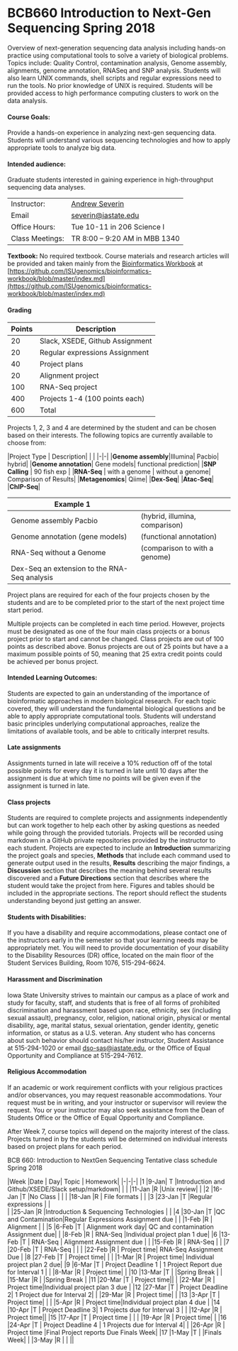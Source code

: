 # BCB660 Introduction to Next-Gen Sequencing Spring 2018

Overview of next-generation sequencing data analysis including hands-on practice using computational tools to solve a variety of biological problems. Topics include: Quality Control, contamination analysis, Genome assembly, alignments, genome annotation, RNASeq and SNP analysis. Students will also learn UNIX commands, shell scripts and regular expressions need to run the tools. No prior knowledge of UNIX is required. Students will be provided access to high performance computing clusters to work on the data analysis.

#### Course Goals:
Provide a hands-on experience in analyzing next-gen sequencing data.
Students will understand various sequencing technologies and how to apply appropriate tools to analyze big data.

#### Intended audience:
Graduate students interested in gaining experience in high-throughput sequencing data analyses.

| | |  
|---|---|  
|Instructor:|	[Andrew Severin](severin@iastate.edu)|  
|Email|severin@iastate.edu|  
|Office Hours:| Tue 10-11 in 206 Science I|
|Class Meetings:| TR 8:00 – 9:20 AM in MBB 1340|


**Textbook:**	No required textbook. Course materials and research articles will be provided and taken mainly from the [Bioinformatics Workbook](https://github.com/ISUgenomics/bioinformatics-workbook/blob/master/index.md) at [https://github.com/ISUgenomics/bioinformatics-workbook/blob/master/index.md](https://github.com/ISUgenomics/bioinformatics-workbook/blob/master/index.md)

#### Grading
|Points | Description|
|-|-|
|20| Slack, XSEDE, Github Assignment|
|20| Regular expressions Assignment|
|40| Project plans |
|20|Alignment project|   
|100|RNA-Seq project|  
|400|Projects 1-4 (100 points each)|  
|600 |Total|   

Projects 1, 2, 3 and 4 are determined by the student and can be chosen based on their interests.  The following topics are currently available to choose from:

|Project Type | Description| | |
|-|-|
|**Genome assembly**|Illumina| Pacbio| hybrid|
|**Genome annotation**| Gene models| functional prediction|
|**SNP Calling** | 90 fish exp |
|**RNA-Seq** | with a genome | without a genome| Comparison of Results|
|**Metagenomics**| Qiime|
|**Dex-Seq**|
|**Atac-Seq**|
|**ChIP-Seq**|

|Example 1||
|-|-|
|Genome assembly Pacbio| (hybrid, illumina, comparison)|
|Genome annotation (gene models)| (functional annotation)|
|RNA-Seq without a Genome | (comparison to with a genome)|
|Dex-Seq an extension to the RNA-Seq analysis| |

Project plans are required for each of the four projects chosen by the students and are to be completed prior to the start of the next project time start period.  

Multiple projects can be completed in each time period.  However, projects must be designated as one of the four main class projects or a bonus project prior to start and cannot be changed.  Class projects are out of 100 points as described above.  Bonus projects are out of 25 points but have a a maximum possible points of 50, meaning that 25 extra credit points could be achieved per bonus project.

#### Intended Learning Outcomes:
Students are expected to gain an understanding of the importance of bioinformatic approaches in modern biological research. For each topic covered, they will understand the fundamental biological questions and be able to apply appropriate computational tools. Students will understand basic principles underlying computational approaches, realize the limitations of available tools, and be able to critically interpret results.

#### Late assignments  
Assignments turned in late will receive a 10% reduction off of the total possible points for every day it is turned in late until 10 days after the assignment is due at which time no points will be given even if the assignment is turned in late.

#### Class projects

Students are required to complete projects and assignments independently but can work together to help each other by asking questions as needed while going through the provided tutorials.  Projects will be recorded using markdown in a GitHub private repositories provided by the instructor to each student.  Projects are expected to include an **Introduction** summarizing the project goals and species, **Methods** that include each command used to generate output used in the results, **Results** describing the major findings, a **Discussion** section that describes the meaning behind several results discovered and a **Future Directions** section that describes where the student would take the project from here.
Figures and tables should be included in the appropriate sections.  The report should reflect the students understanding beyond just getting an answer.

#### Students with Disabilities:
If you have a disability and require accommodations, please contact one of the instructors early in the semester so that your learning needs may be appropriately met. You will need to provide documentation of your disability to the Disability Resources (DR) office, located on the main floor of the Student Services Building, Room 1076, 515-294-6624.

#### Harassment and Discrimination
Iowa State University strives to maintain our campus as a place of work and study for faculty, staff, and students that is free of all forms of prohibited discrimination and harassment based upon race, ethnicity, sex (including sexual assault), pregnancy, color, religion, national origin, physical or mental disability, age, marital status, sexual orientation, gender identity, genetic information, or status as a U.S. veteran. Any student who has concerns about such behavior should contact his/her instructor, Student Assistance at 515-294-1020 or email dso-sas@iastate.edu, or the Office of Equal Opportunity and Compliance at 515-294-7612.

#### Religious Accommodation
If an academic or work requirement conflicts with your religious practices and/or observances, you may request reasonable accommodations. Your request must be in writing, and your instructor or supervisor will review the request. You or your instructor may also seek assistance from the Dean of Students Office or the Office of Equal Opportunity and Compliance.

After Week 7, course topics will depend on the majority interest of the class.  Projects turned in by the students will be determined on individual interests based on project plans for each period.

BCB 660: Introduction to NextGen Sequencing Tentative class schedule
Spring 2018

|Week	|Date	 |	Day| Topic |	Homework|
|-|-|-|
|1	|9-Jan|	T	|Introduction and Github/XSEDE/Slack setup/markdown| |
|	|11-Jan	|R	|Unix review|  |
|2	|16-Jan	|T	|No Class	| |
|	|18-Jan	|R	| File formats |  	|
|3	|23-Jan	|T	|Regular expressions | |	 
|	|25-Jan	|R	|Introduction & Sequencing Technologies	  |  	 |
|4	|30-Jan	|T	|QC and Contamination|Regular Expressions Assignment due |
|	|1-Feb	|R	| Alignment |  	|
|5	|6-Feb	|T	| Alignment work day|   QC and contamination Assignment due|
|	|8-Feb	|R	| RNA-Seq |Individual project plan 1 due|
|6	|13-Feb	|T	| RNA-Seq | Alignment Assignment due 	|
|	|15-Feb	|R	| RNA-Seq |	 |
|7	|20-Feb	|T	| RNA-Seq | 	 |
| 	|22-Feb	|R	| Project time| RNA-Seq Assignment Due	 |
|8	|27-Feb	|T	| Project time|  |
|	|1-Mar	|R  | Project time| Individual project plan 2 due|
|9	|6-Mar	|T	| Project Deadline 1 | 1 Project Report due for Interval 1 |
|	|8-Mar	|R	| Project time|  |
|10	|13-Mar	|T	| |Spring Break	 |
|	|15-Mar	|R	| |Spring Break	 |
|11	|20-Mar	|T  | Project time||
|	|22-Mar	|R  | Project time|Individual project plan 3 due |
|12	|27-Mar	|T	| Project Deadline 2| 1 Project due for Interval 2|
|	|29-Mar	|R	| Project time|	|
|13	|3-Apr	|T  | Project time|	 |
|	|5-Apr	|R	| Project time|Individual project plan 4 due	|
|14	|10-Apr	|T	| Project Deadline 3| 1 Projects due for Interval 3 |
|	|12-Apr	|R	| Project time||
|15	|17-Apr	|T	| Project time | |
| 	|19-Apr	|R	| Project time| 	 |
|16 	|24-Apr	|T	| Project Deadline 4  | 1 Projects due for Interval 4|
|	|26-Apr	|R	| Project time  |Final Project reports Due	Finals Week|
|17	|1-May	|T	| |Finals Week|
| 	|3-May	|R	| | ||
